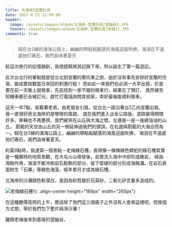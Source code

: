 ```yaml
---
title: 北海岸X宜蘭壯遊
date: 2017-8-15 12:09:00
header:
  image: /assets/images/album/北海岸-宜蘭壯遊/望幽谷5.JPG
  teaser: /assets/images/album/北海岸-宜蘭壯遊/老梅11.JPG
comments: true
---
```


>騎在台2線的濱海公路上，鹹鹹的帶點黏膩感的海風迎面吹拂，海浪在不遠處拍打礁石，我們品味著夏天

趁這次旅行的記憶猶新，我想趕緊將其記錄下來，所以誕生了第一篇遊記。

此次台北行的重點就是從台北到宜蘭的摩托車之旅，由於沒有事先安排好宜蘭的住宿，變成要挑戰當日來回的刺激行程！
而如此一來我們也必須一大早出發，於是要在前一天晚上就租車，先前找到一家不錯的租車行，結果忘了預訂，
竟然被告知機車都已全被訂光，趕忙打電話詢問其他家，幸好最後能順利租車。

這天一早7點，我載著老弟，由老朋友引路，從台北一路沿著台2乙向宜蘭出發。我一直很好奇北海岸的是哪樣的風貌，
就在我們進入淡金公路後，道路變得開闊許多，車輛也不再壅擠，我們被夾在山丘與大海之間，左邊是一座一座綠油油的山丘，
蔚藍的天空由山丘的另一側延伸過我們的頭頂，在右邊與蔚藍的大海合而為一。騎在台2線的濱海公路上，鹹鹹的帶點黏膩感的海風迎面吹拂，
海浪在不遠處拍打礁石，我們品味著夏天。

約莫9點時，抵達第一個景點－老梅綠石槽，長得像一條條綠色蟒蛇的綠石槽其實是一種獨特的地質景觀，在大屯火山噴發後，岩漿流入海中冷卻形成礁岩，
經由海蝕作用，海浪不斷沖刷岩石鬆軟的部分，留下堅硬的部分形成海蝕溝。在岩石表面附生「石蓴」等綠色海藻，經年累月才成為綠石槽。

北海岸的沙灘顏色較潔白，是因為砂質屬於石英砂，二氧化矽含量多造成的。

![老梅綠石槽1](/assets/images/album/北海岸-宜蘭壯遊/老梅1.JPG){: .align-center height="189px" width="265px"}

在這種艷陽高照的上午，應該除了我們這三個瘋子之外沒有人會來這裡吧，但換個方式想，等於我們包下整片純淨沙灘！

離開老梅後來到基隆的望幽谷，
